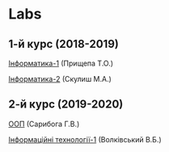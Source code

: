 # Labs

 ## 1-й курс (2018-2019)
 
 [Інформатика-1](https://github.com/qwertymaden/kpi-labs/tree/master/informatics-1) (Прищепа Т.О.)
 
 [Інформатика-2](https://github.com/qwertymaden/kpi-labs/tree/master/informatics-2) (Скулиш М.А.)
 
  ## 2-й курс (2019-2020)
  
  [ООП](https://github.com/qwertymaden/kpi-labs/tree/master/OOP) (Сарибога Г.В.)
  
  [Інформаційні технології-1](https://github.com/qwertymaden/kpi-labs/tree/master/IT-1) (Волківський В.Б.)

